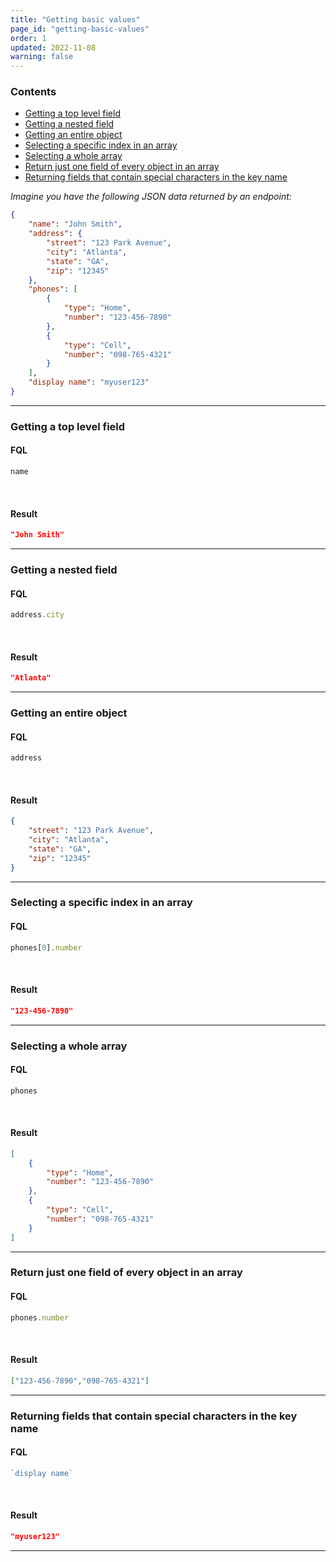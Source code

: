 ```yaml
---
title: "Getting basic values"
page_id: "getting-basic-values"
order: 1
updated: 2022-11-08
warning: false
---
```


### Contents

- [Getting a top level field](#getting-a-top-level-field)
- [Getting a nested field](#getting-a-nested-field)
- [Getting an entire object](#getting-an-entire-object)
- [Selecting a specific index in an array](#selecting-a-specific-index-in-an-array)
- [Selecting a whole array](#selecting-a-whole-array)
- [Return just one field of every object in an array](#return-just-one-field-of-every-object-in-an-array)
- [Returning fields that contain special characters in the key name](#returning-fields-that-contain-special-characters-in-the-key-name)

*Imagine you have the following JSON data returned by an endpoint:*

``` json
{
    "name": "John Smith",
    "address": {
        "street": "123 Park Avenue",
        "city": "Atlanta",
        "state": "GA",
        "zip": "12345"
    },
    "phones": [
        {
            "type": "Home",
            "number": "123-456-7890"
        },
        {
            "type": "Cell",
            "number": "098-765-4321"
        }
    ],
    "display name": "myuser123"
}
```

---

### Getting a top level field

#### FQL

``` javascript
name
```

<br>

#### Result

``` json
"John Smith"
```

---

### Getting a nested field

#### FQL

``` javascript
address.city
```

<br>

#### Result

``` json
"Atlanta"
```

---

### Getting an entire object

#### FQL

``` javascript
address
```

<br>

#### Result

``` json
{
    "street": "123 Park Avenue",
    "city": "Atlanta",
    "state": "GA",
    "zip": "12345"
}
```

---

### Selecting a specific index in an array

#### FQL

``` javascript
phones[0].number
```

<br>

#### Result

``` json
"123-456-7890"
```

---

### Selecting a whole array

#### FQL

``` javascript
phones
```

<br>

#### Result

``` json
[
    {
        "type": "Home",
        "number": "123-456-7890"
    },
    {
        "type": "Cell",
        "number": "098-765-4321"
    }
]
```

---

### Return just one field of every object in an array

#### FQL

``` javascript
phones.number
```

<br>

#### Result

``` json
["123-456-7890","098-765-4321"]
```

---

### Returning fields that contain special characters in the key name

#### FQL

``` javascript
`display name`
```

<br>

#### Result

``` json
"myuser123"
```

---
